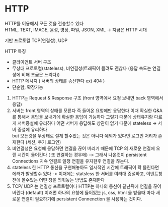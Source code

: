# HTTP

HTTP를 이용해서 모든 것을 전송할수 있다  
HTML, TEXT, IMAGE, 음성, 영상, 파일, JSON, XML -> 지금은 HTTP 시대 

기반 프로토컬 TCP(연결성), UDP

HTTP 특징
- 클라이언트 서버 구조
- 무상태 프로토컬(stateless), 비연결성(트래픽이 몰려도 괜찮다 (응답 속도는 연결성에 비해 조금은 느리다))
- HTTP 메시지 ( 서버의 상태를 송신한다 ex) 404 )
- 단순함, 확장가능

1. HTTP는 Request & Response 구조 (front 영역에서 요청 보내면 back 영역에서 응답)
2. 서버는 front 영역의 상태를 모른다 즉 들어온 요청에만 응답한다 이때 확실한 Q&A 를 통해서 응답을 보내기에 확실한 응답이 가능하다
그렇기 때문에 상태유지랑 다르게 서버증설에 유리하다 어떤 서버가 응답해도 상관이 없기 때문에 stateless -> 서버 증설에 유리하다  
but 모든것을 무상태로 설계 할수있는 것은 아니다 예외가 있다면 로그인 처리가 존재한다 (세션, 쿠기 로그인)
3. 비연결성은 요청에 응답하면 연결을 끊어 버리기 때문에 TCP 의 새로운 연결에 오랜 시간이 들어간다 ( 또 연결하는 경우에)
-> 그래서 나온것이 persistent Connections 지속 연결로 일정 연결을 유지한후 연결을 끊는다.
4. stateless 한 HTTP 통신을 구현해놓아도 일시적인 시간에 트래픽이 확 몰린다면 에러가 발생할수 있다 -> 이때에는 statsless 한 서버를 여러대 증설하고,
이벤트창 전에 볼수있는 어떤 창을 띄워놓는 방법도 존재한다
5. TCP/ UDP 는 연결성 프로토컬이다 HTTP는 하나의 통신이 끝난뒤에 연결을 끊어 버린다 (default) 이러면 하나의 요청에 들어있는 
js, css, html 을 받을때 마다 새로운 연결이 필요하기에 persistent Connenction 을 사용하는 것이다.






